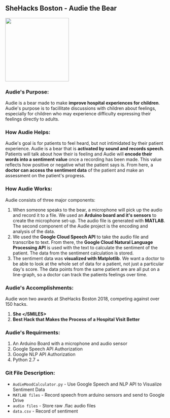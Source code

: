 ## SheHacks Boston - Audie the Bear
<img src="https://challengepost-s3-challengepost.netdna-ssl.com/photos/production/software_photos/000/593/491/datas/gallery.jpg" height="200px;"> </img>
### Audie's Purpose:
Audie is a bear made to make **improve hospital experiences for children**. Audie's purpose is to facillitate discussions with children about feelings, especially for children who may experience difficulty expressing their feelings directly to adults. 

### How Audie Helps: 
Audie's goal is for patients to feel heard, but not intimidated by their patient experience. Audie is a bear that is **activated by sound and records speech**. Patients will talk about how their is feeling and Audie will **encode their words into a sentiment value** once a recording has been made. This value reflects how positive or negative what the patient says is. From here, a **doctor can access the sentiment data** of the patient and make an assessment on the patient's progress.

### How Audie Works:
Audie consists of three major components:
 1. When someone speaks to the bear, a microphone will pick up the audio and record it to a file. We used an **Arduino board and it's sensors** to create the microphone set-up. The audio file is generated with **MATLAB**. The second component of the Audie project is the encoding and analysis of the data. 
2. We used the **Google Cloud Speech API** to take the audio file and transcribe to text. From there, the **Google Cloud Natural Language Processing API** is used with the text to calculate the sentiment of the patient. The data from the sentiment calculation is stored. 
3. The sentiment data was **visualized with Matplotlib**. We want a doctor to be able to look at the whole set of data for a patient, not just a particular day's score. The data points from the same patient are are all put on a line-graph, so a doctor can track the patients feelings over time.

### Audie's Accomplishments:
Audie won two awards at SheHacks Boston 2018, competing against over 150 hacks.
1. **She \</SMILES>**
2. **Best Hack that Makes the Process of a Hospital Visit Better**

### Audie's Requirments:
1. An Arduino Board with a microphone and audio sensor
2. Google Speech API Authorization
3. Google NLP API Authorization
4. Python 2.7 +

### Git File Description:
* `AudieMoodCalculator.py` - Use Google Speech and NLP API to Visualize Sentiment Data
* `MATLAB files` - Record speech from arduino sensors and send to Google Drive
* `audio files` - Store raw .flac audio files
* `data.csv` - Record of sentiment
